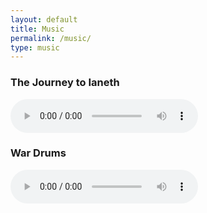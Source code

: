 ```yaml
---
layout: default
title: Music
permalink: /music/
type: music
---
```


### The Journey to Ianeth

<audio controls>
  <source src="../music/journey_to_ianeth.wav" type="audio/wav">
  Your browser does not support the audio element.
</audio>

### War Drums

<audio controls>
  <source src="../music/war_drums.mp3" type="audio/mp3">
  Your browser does not support the audio element.
</audio>
